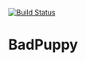 [![Build Status](https://travis-ci.org/opussf/BadPuppy.svg?branch=master)](https://travis-ci.org/opussf/BadPuppy)

# BadPuppy
